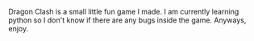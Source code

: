 Dragon Clash is a small little fun game I made. I am currently learning python so I don't know if there are any bugs inside the game.
Anyways, enjoy.
